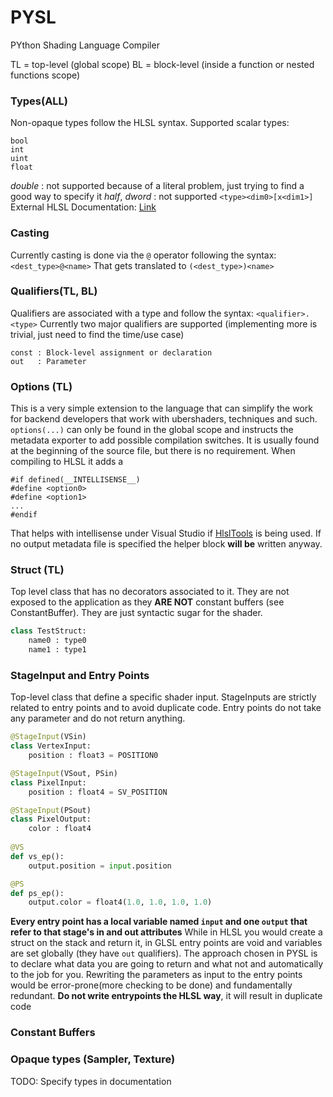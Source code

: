 # PYSL
PYthon Shading Language Compiler

TL = top-level (global scope)
BL = block-level (inside a function or nested functions scope)
### Types(ALL)
Non-opaque types follow the HLSL syntax. 
Supported scalar types:
```
bool
int
uint
float
```
*double* : not supported because of a literal problem, just trying to find a good way to specify it
*half*, *dword*   : not supported
`<type><dim0>[x<dim1>]`
External HLSL Documentation: [Link](https://msdn.microsoft.com/en-us/library/windows/desktop/bb509707(v=vs.85).aspx)

### Casting
Currently casting is done via the `@` operator following the syntax:
`<dest_type>@<name>`
That gets translated to
`(<dest_type>)<name>`

### Qualifiers(TL, BL)
Qualifiers are associated with a type and follow the syntax:
`<qualifier>.<type>` 
Currently two major qualifiers are supported (implementing more is trivial, just need to find the time/use case)
```
const : Block-level assignment or declaration
out   : Parameter
```

### Options (TL)
This is a very simple extension to the language that can simplify the work for backend developers that work with 
ubershaders, techniques and such.
`options(...)` can only be found in the global scope and instructs the metadata exporter to add possible compilation switches. It is usually found at the beginning of the source file, but there is no requirement. When compiling to HLSL it adds a 
```
#if defined(__INTELLISENSE__)
#define <option0>
#define <option1>
...
#endif
```
That helps with intellisense under Visual Studio if [HlslTools](https://github.com/tgjones/HlslTools) is being used. If no output metadata file is specified the helper block **will be** written anyway.

### Struct (TL)
Top level class that has no decorators associated to it. They are not exposed to the application as they **ARE NOT** constant buffers (see ConstantBuffer). They are just syntactic sugar for the shader. 
```python
class TestStruct:
    name0 : type0
    name1 : type1
```

### StageInput and Entry Points
Top-level class that define a specific shader input. StageInputs are strictly related to entry points and to avoid duplicate code. 
Entry points do not take any parameter and do not return anything.

```python
@StageInput(VSin)
class VertexInput:
    position : float3 = POSITION0

@StageInput(VSout, PSin)
class PixelInput:
    position : float4 = SV_POSITION

@StageInput(PSout)
class PixelOutput:
    color : float4
    
@VS
def vs_ep():
    output.position = input.position

@PS
def ps_ep():
    output.color = float4(1.0, 1.0, 1.0, 1.0)
```
**Every entry point has a local variable named `input` and one `output` that refer to that stage's in and out attributes**
While in HLSL you would create a struct on the stack and return it, in GLSL entry points are void and variables are set globally (they have `out` qualifiers). The approach chosen in PYSL is to declare what data you are going to return and what not and automatically to the job for you. Rewriting the parameters as input to the entry points would be error-prone(more checking to be done) and fundamentally redundant.
**Do not write entrypoints the HLSL way**, it will result in duplicate code

### Constant Buffers


### Opaque types (Sampler, Texture)



TODO:
Specify types in documentation